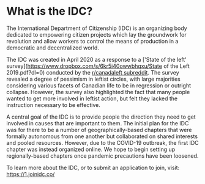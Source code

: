 # What is the IDC? 

The International Department of Citizenship (IDC) is an organizing body dedicated to empowering citizen projects which lay the groundwork for revolution and allow workers to control the means of production in a democratic and decentralized world. 

The IDC was created in April 2020 as a response to a ['State of the left' survey](https://www.dropbox.com/s/6kr5i40owwbhqxu/State of the Left 2019.pdf?dl=0) conducted by the [r/canadaleft subreddit](https://www.reddit.com/r/canadaleft/). The survey revealed a degree of pessimism in leftist circles, with large majorities considering various facets of Canadian life to be in regression or outright collapse. However, the survey also highlighted the fact that many people wanted to get more involved in leftist action, but felt they lacked the instruction necessary to be effective. 

A central goal of the IDC is to provide people the direction they need to get involved in causes that are important to them. The initial plan for the IDC was for there to be a number of geographically-based chapters that were formally autonomous from one another but collaborated on shared interests and pooled resources. However, due to the COVID-19 outbreak, the first IDC chapter was instead organized online. We hope to begin setting up regionally-based chapters once pandemic precautions have been loosened. 

To learn more about the IDC, or to submit an application to join, visit: https://1.joinidc.co/